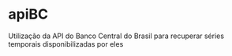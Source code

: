# apiBC
Utilização da API do Banco Central do Brasil para recuperar séries temporais disponibilizadas por eles
